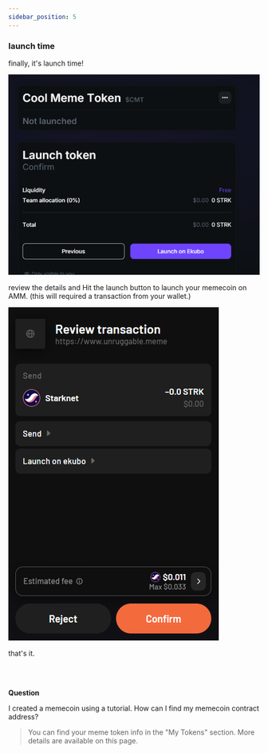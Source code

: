 ```yaml
---
sidebar_position: 5
---
```

### launch time
finally, it's launch time!

![market cap and pair](./../img/launch.png)

review the details and Hit the launch button to launch your memecoin on AMM. (this will required a transaction from your wallet.)

![market cap and pair](./../img/launch_transaction.png)

that's it.


<br /><br />

**Question**

I created a memecoin using a tutorial. How can I find my memecoin contract address?

> You can find your meme token info in the "My Tokens" section. More details are available on this page.

